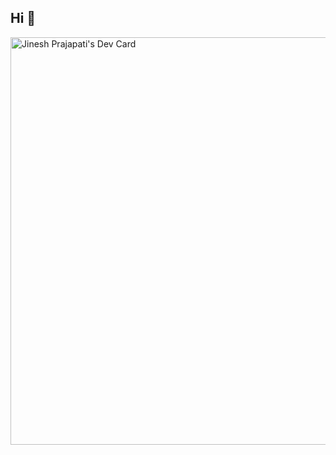 ## Hi 👋

<!--
**vc-jinesh/vc-jinesh** is a ✨ _special_ ✨ repository because its `README.md` (this file) appears on your GitHub profile.

Here are some ideas to get you started:

- 🔭 I’m currently working on ...
- 🌱 I’m currently learning ...
- 👯 I’m looking to collaborate on ...
- 🤔 I’m looking for help with ...
- 💬 Ask me about ...
- 📫 How to reach me: ...
- 😄 Pronouns: ...
- ⚡ Fun fact: ...
-->

<a href="https://app.daily.dev/jineshprajapati"><img src="https://api.daily.dev/devcards/v2/K4D9I4CEHftsqTYEy4SFd.png?type=wide&r=4n1" width="652" alt="Jinesh Prajapati's Dev Card"/></a>

